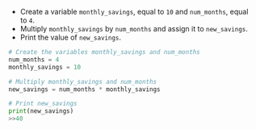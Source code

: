 - Create a variable `monthly_savings`, equal to `10` and `num_months`, equal to `4`.
- Multiply `monthly_savings` by `num_months` and assign it to `new_savings`.
- Print the value of `new_savings`.
```Python
# Create the variables monthly_savings and num_months
num_months = 4
monthly_savings = 10

# Multiply monthly_savings and num_months
new_savings = num_months * monthly_savings

# Print new_savings
print(new_savings)
>>40
```